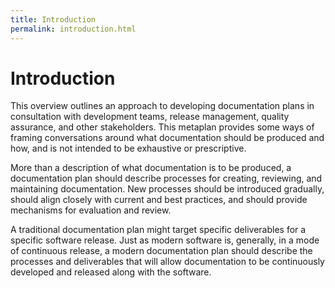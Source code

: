 ```yaml
---
title: Introduction
permalink: introduction.html
---
```


# Introduction
This overview outlines an approach to developing documentation plans in consultation with development teams, release management, quality assurance, and other stakeholders. This metaplan provides some ways of framing conversations around what documentation should be produced and how, and is not intended to be exhaustive or prescriptive. 

More than a description of what documentation is to be produced, a documentation plan should describe  processes for creating, reviewing, and maintaining documentation. New processes should be introduced gradually, should align closely with current and best practices, and should provide mechanisms for evaluation and review. 

A traditional documentation plan might target specific deliverables for a specific software release. Just as modern software is, generally, in a mode of continuous release, a modern documentation plan should describe the processes and deliverables that will allow documentation to be continuously developed and released along with the software.
